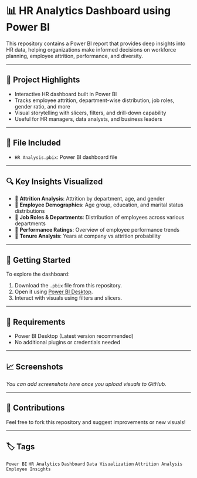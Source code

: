 # 📊 HR Analytics Dashboard using Power BI

This repository contains a Power BI report that provides deep insights into HR data, helping organizations make informed decisions on workforce planning, employee attrition, performance, and diversity.

---

## 📌 Project Highlights

- Interactive HR dashboard built in Power BI
- Tracks employee attrition, department-wise distribution, job roles, gender ratio, and more
- Visual storytelling with slicers, filters, and drill-down capability
- Useful for HR managers, data analysts, and business leaders

---

## 📂 File Included

- `HR Analysis.pbix`: Power BI dashboard file

---

## 🔍 Key Insights Visualized

- 🔹 **Attrition Analysis**: Attrition by department, age, and gender
- 🔹 **Employee Demographics**: Age group, education, and marital status distributions
- 🔹 **Job Roles & Departments**: Distribution of employees across various departments
- 🔹 **Performance Ratings**: Overview of employee performance trends
- 🔹 **Tenure Analysis**: Years at company vs attrition probability

---

## 🚀 Getting Started

To explore the dashboard:

1. Download the `.pbix` file from this repository.
2. Open it using [Power BI Desktop](https://powerbi.microsoft.com/desktop/).
3. Interact with visuals using filters and slicers.

---

## 📌 Requirements

- Power BI Desktop (Latest version recommended)
- No additional plugins or credentials needed

---

## 📈 Screenshots

*You can add screenshots here once you upload visuals to GitHub.*

---

## 🤝 Contributions

Feel free to fork this repository and suggest improvements or new visuals!

---

## 🏷️ Tags

`Power BI` `HR Analytics` `Dashboard` `Data Visualization` `Attrition Analysis` `Employee Insights`
